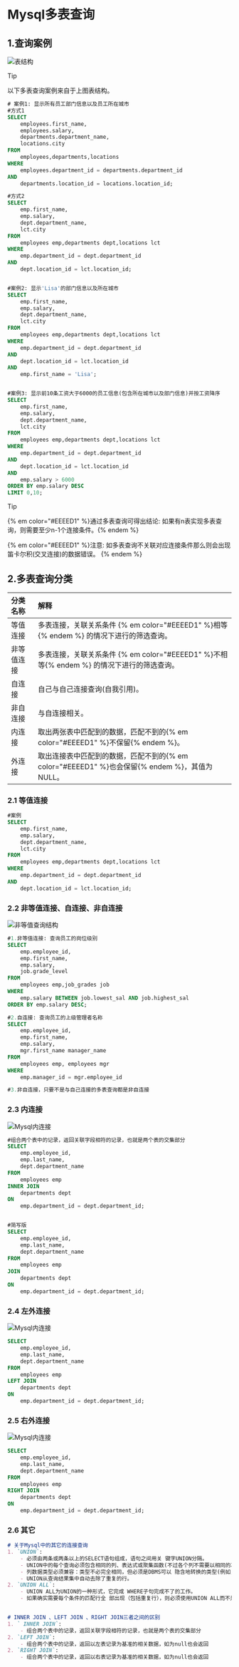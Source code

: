 # Mysql多表查询

## 1.查询案例
![表结构](/assets/mysql/select_emp_dept_locaton.jpg)
>[!Tip]
> <p>以下多表查询案例来自于上图表结构。</p>


```sql
# 案例1: 显示所有员工部门信息以及员工所在城市
#方式1
SELECT 
	employees.first_name,
	employees.salary,
	departments.department_name,
	locations.city
FROM 
	employees,departments,locations 
WHERE 
	employees.department_id = departments.department_id
AND
	departments.location_id = locations.location_id;

#方式2
SELECT 
	emp.first_name,
	emp.salary,
	dept.department_name,
	lct.city
FROM 
	employees emp,departments dept,locations lct
WHERE 
	emp.department_id = dept.department_id
AND
	dept.location_id = lct.location_id;


#案例2: 显示'Lisa'的部门信息以及所在城市
SELECT 
	emp.first_name,
	emp.salary,
	dept.department_name,
	lct.city
FROM 
	employees emp,departments dept,locations lct
WHERE 
	emp.department_id = dept.department_id
AND
	dept.location_id = lct.location_id
AND 
    emp.first_name = 'Lisa';


#案例3: 显示前10条工资大于6000的员工信息(包含所在城市以及部门信息)并按工资降序
SELECT 
	emp.first_name,
	emp.salary,
	dept.department_name,
	lct.city
FROM 
	employees emp,departments dept,locations lct
WHERE 
	emp.department_id = dept.department_id
AND
	dept.location_id = lct.location_id
AND 
    emp.salary > 6000
ORDER BY emp.salary DESC
LIMIT 0,10;
```

>[!Tip]
> <p>{% em color="#EEEED1" %}通过多表查询可得出结论: 如果有n表实现多表查询，则需要至少n-1个连接条件。{% endem %}</p>
> <p>{% em color="#EEEED1" %}注意: 如多表查询不关联对应连接条件那么则会出现笛卡尔积(交叉连接)的数据错误。 {% endem %}</p>



## 2.多表查询分类
| 分类名称   | 解释                                                                                          |
| :--------- | :-------------------------------------------------------------------------------------------- |
| 等值连接   | 多表连接，关联关系条件 {% em color="#EEEED1" %}相等{% endem %} 的情况下进行的筛选查询。       |
| 非等值连接 | 多表连接，关联关系条件 {% em color="#EEEED1" %}不相等{% endem %} 的情况下进行的筛选查询。     |
| 自连接     | 自己与自己连接查询(自我引用)。                                                                |
| 非自连接   | 与自连接相关。                                                                                |
| 内连接     | 取出两张表中匹配到的数据，匹配不到的{% em color="#EEEED1" %}不保留{% endem %}。               |
| 外连接     | 取出连接表中匹配到的数据，匹配不到的{% em color="#EEEED1" %}也会保留{% endem %}，其值为NULL。 |

### 2.1 等值连接
```sql
#案例
SELECT 
	emp.first_name,
	emp.salary,
	dept.department_name,
	lct.city
FROM 
	employees emp,departments dept,locations lct
WHERE 
	emp.department_id = dept.department_id
AND
	dept.location_id = lct.location_id;
```

### 2.2 非等值连接、自连接、非自连接
![非等值查询结构](/assets/mysql/select_notequivalent.jpg)
```sql
#1.非等值连接: 查询员工的岗位级别
SELECT 
	emp.employee_id,
	emp.first_name,
	emp.salary,
	job.grade_level
FROM
	employees emp,job_grades job
WHERE
	emp.salary BETWEEN job.lowest_sal AND job.highest_sal
ORDER BY emp.salary DESC;

#2.自连接: 查询员工的上级管理者名称
SELECT 
	emp.employee_id,
	emp.first_name,
	emp.salary,
	mgr.first_name manager_name
FROM
	employees emp, employees mgr
WHERE
 	emp.manager_id = mgr.employee_id

#3.非自连接，只要不是与自己连接的多表查询都是非自连接
```

### 2.3 内连接
![Mysql内连接](/assets/mysql/mysql_inner_join.jpg)
```sql
#组合两个表中的记录，返回关联字段相符的记录，也就是两个表的交集部分
SELECT
	emp.employee_id,
	emp.last_name,
	dept.department_name 
FROM
	employees emp
INNER JOIN 
	departments dept 
ON 
	emp.department_id = dept.department_id;


#简写版
SELECT
	emp.employee_id,
	emp.last_name,
	dept.department_name 
FROM
	employees emp
JOIN 
	departments dept 
ON 
	emp.department_id = dept.department_id;
```

### 2.4 左外连接
![Mysql内连接](/assets/mysql/mysql_left_join.jpg)
```sql
SELECT
	emp.employee_id,
	emp.last_name,
	dept.department_name 
FROM
	employees emp
LEFT JOIN 
	departments dept 
ON 
	emp.department_id = dept.department_id;
```


### 2.5 右外连接
![Mysql内连接](/assets/mysql/mysql_right_join.jpg)
```sql
SELECT
	emp.employee_id,
	emp.last_name,
	dept.department_name 
FROM
	employees emp
RIGHT JOIN 
	departments dept 
ON 
	emp.department_id = dept.department_id;
```


### 2.6 其它
```markdown
# 关于Mysql中的其它的连接查询
1. `UNION`: 
	- 必须由两条或两条以上的SELECT语句组成，语句之间用关 键字UNION分隔。
	- UNION中的每个查询必须包含相同的列、表达式或聚集函数(不过各个列不需要以相同的次序列出)
	- 列数据类型必须兼容：类型不必完全相同，但必须是DBMS可以 隐含地转换的类型(例如，不同的数值类型或不同的日期类型)。
	- UNION从查询结果集中自动去除了重复的行。
2. `UNION ALL`:
	- UNION ALL为UNION的一种形式，它完成 WHERE子句完成不了的工作。
	- 如果确实需要每个条件的匹配行全 部出现（包括重复行），则必须使用UNION ALL而不是WHERE。


# INNER JOIN 、LEFT JOIN 、RIGHT JOIN三者之间的区别
1. ` INNER JOIN`:
	- 组合两个表中的记录，返回关联字段相符的记录，也就是两个表的交集部分
2. `LEFT JOIN`:
	- 组合两个表中的记录，返回以左表记录为基准的相关数据，如为null也会返回
2. `RIGHT JOIN`:
	- 组合两个表中的记录，返回以右表记录为基准的相关数据，如为null也会返回
```




